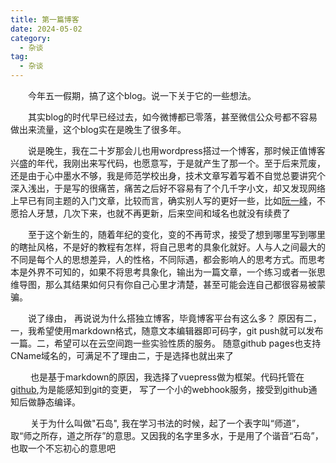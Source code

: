 ```yaml
---
title: 第一篇博客
date: 2024-05-02
category:
  - 杂谈
tag:
  - 杂谈
---
```


&emsp;&emsp;今年五一假期，搞了这个blog。说一下关于它的一些想法。


&emsp;&emsp;其实blog的时代早已经过去，如今微博都已零落，甚至微信公众号都不容易做出来流量，这个blog实在是晚生了很多年。

&emsp;&emsp;说是晚生，我在二十岁那会儿也用wordpress搭过一个博客，那时候正值博客兴盛的年代，我刚出来写代码，也愿意写，于是就产生了那一个。至于后来荒废，还是由于心中墨水不够，我是师范学校出身，技术文章写着写着不自觉总要讲究个深入浅出，于是写的很痛苦，痛苦之后好不容易有了个几千字小文，却又发现网络上早已有同主题的入门文章，比较而言，确实别人写的更好一些，比如[阮一峰](https://www.ruanyifeng.com/blog/)，不愿拾人牙慧，几次下来，也就不再更新，后来空间和域名也就没有续费了

&emsp;&emsp;至于这个新生的，随着年纪的变化，变的不再苛求，接受了想到哪里写到哪里的瞎扯风格，不是好的教程有怎样，将自己思考的具象化就好。人与人之间最大的不同是每个人的思想差异，人的性格，不同际遇，都会影响人的思考方式。而思考本是外界不可知的，如果不将思考具象化，输出为一篇文章，一个练习或者一张思维导图，那么其结果如何只有你自己心里才清楚，甚至可能会连自己都很容易被蒙骗。

&emsp;&emsp;说了缘由， 再说说为什么搭独立博客，毕竟博客平台有这么多？ 原因有二， 一，我希望使用markdown格式，随意文本编辑器即可码字，git push就可以发布一篇。二，希望可以在云空间跑一些实验性质的服务。 随意github pages也支持CName域名的，可满足不了理由二，于是选择也就出来了

&emsp;&emsp; 也是基于markdown的原因，我选择了vuepress做为框架。代码托管在[github](https://github.com/anderszhang/shidao_blog),为是能感知到git的变更， 写了一个小的webhook服务，接受到github通知后做静态编译。

&emsp;&emsp; 关于为什么叫做"石岛", 我在学习书法的时候，起了一个表字叫“师道”，取“师之所存，道之所存”的意思。又因我的名字里多水，于是用了个谐音“石岛”，也取一个不忘初心的意思吧

